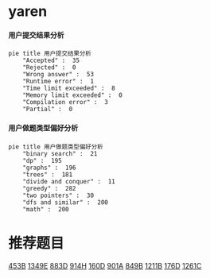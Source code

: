 # yaren

<!-- tabs:start -->



#### **用户提交结果分析**

```mermaid
pie title 用户提交结果分析
    "Accepted" :  35
    "Rejected" :  0
    "Wrong answer" :  53
    "Runtime error" :  1
    "Time limit exceeded" :  8
    "Memory limit exceeded" :  0
    "Compilation error" :  3
    "Partial" :  0
```

#### **用户做题类型偏好分析**

```mermaid
pie title 用户做题类型偏好分析
    "binary search" :  21
    "dp" :  195
    "graphs" :  196
    "trees" :  181
    "divide and conquer" :  11
    "greedy" :  282
    "two pointers" :  30
    "dfs and similar" :  200
    "math" :  200
```



<!-- tabs:end -->
# 推荐题目
[453B](https://codeforces.com/contest/453/problem/B)
[1349E](https://codeforces.com/contest/1349/problem/E)
[883D](https://codeforces.com/contest/883/problem/D)
[914H](https://codeforces.com/contest/914/problem/H)
[160D](https://codeforces.com/contest/160/problem/D)
[901A](https://codeforces.com/contest/901/problem/A)
[849B](https://codeforces.com/contest/849/problem/B)
[1211B](https://codeforces.com/contest/1211/problem/B)
[176D](https://codeforces.com/contest/176/problem/D)
[1261C](https://codeforces.com/contest/1261/problem/C)
